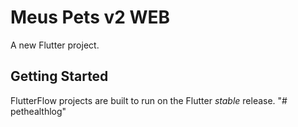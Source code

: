 # Meus Pets v2 WEB

A new Flutter project.

## Getting Started

FlutterFlow projects are built to run on the Flutter _stable_ release.
"# pethealthlog" 
